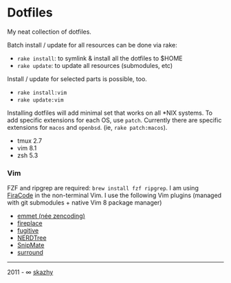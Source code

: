 # Dotfiles

My neat collection of dotfiles.

Batch install / update for all resources can be done via rake:

*    `rake install`: to symlink & install all the dotfiles to $HOME
*    `rake update`: to update all resources (submodules, etc)

Install / update for selected parts is possible, too.

*    `rake install:vim`
*    `rake update:vim`

Installing dotfiles will add minimal set that works on all *NIX systems. To
add specific extensions for each OS, use `patch`. Currently there are specific
extensions for `macos` and `openbsd`. (ie, `rake patch:macos`).

* tmux 2.7
* vim 8.1
* zsh 5.3

### Vim

FZF and ripgrep are required: `brew install fzf ripgrep`. I am using
[FiraCode](https://github.com/tonsky/FiraCode) in the non-terminal Vim. I use the
following Vim plugins (managed with git submodules + native Vim 8 package
manager)

* [emmet (née zencoding)](https://vimawesome.com/plugin/emmet-vim)
* [fireplace](https://vimawesome.com/plugin/vim-fireplace)
* [fugitive](https://vimawesome.com/plugin/fugitive-vim)
* [NERDTree](https://vimawesome.com/plugin/nerdtree-red)
* [SnipMate](https://vimawesome.com/plugin/vim-snipmate-mine)
* [surround](https://vimawesome.com/plugin/surround-vim)

___

2011 - &infin; [skazhy](http://karlis.me)
